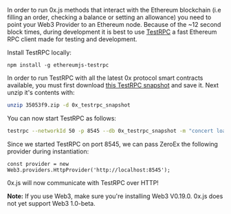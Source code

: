 In order to run 0x.js methods that interact with the Ethereum blockchain (i.e filling an order, checking a balance or setting an allowance) you need to point your Web3 Provider to an Ethereum node. Because of the ~12 second block times, during development it is best to use [TestRPC](https://github.com/ethereumjs/testrpc) a fast Ethereum RPC client made for testing and development.

Install TestRPC locally:

```
npm install -g ethereumjs-testrpc
```

In order to run TestRPC with all the latest 0x protocol smart contracts available, you must first download [this TestRPC snapshot](https://s3.amazonaws.com/testrpc-shapshots/35053f9.zip) and save it. Next unzip it's contents with:

```bash
unzip 35053f9.zip -d 0x_testrpc_snapshot
```

You can now start TestRPC as follows:

```bash
testrpc --networkId 50 -p 8545 --db 0x_testrpc_snapshot -m "concert load couple harbor equip island argue ramp clarify fence smart topic"
```

Since we started TestRPC on port 8545, we can pass ZeroEx the following provider during instantiation:

```
const provider = new Web3.providers.HttpProvider('http://localhost:8545');
```

0x.js will now communicate with TestRPC over HTTP!

**Note:** If you use Web3, make sure you're installing Web3 V0.19.0. 0x.js does not yet support Web3 1.0-beta.
